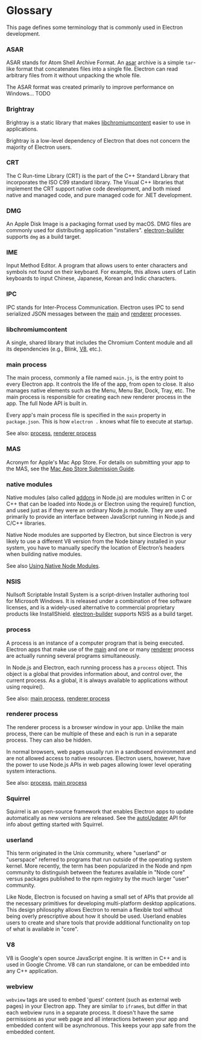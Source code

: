 # Glossary

This page defines some terminology that is commonly used in Electron development.

### ASAR

ASAR stands for Atom Shell Archive Format. An [asar][asar] archive is a simple
`tar`-like format that concatenates files into a single file. Electron can read
arbitrary files from it without unpacking the whole file.

The ASAR format was created primarily to improve performance on Windows... TODO

### Brightray

Brightray is a static library that makes [libchromiumcontent]
easier to use in applications.

Brightray is a low-level dependency of Electron that does not concern the
majority of Electron users.

### CRT

The C Run-time Library (CRT) is the part of the C++ Standard Library that 
incorporates the ISO C99 standard library. The Visual C++ libraries that 
implement the CRT support native code development, and both mixed native and 
managed code, and pure managed code for .NET development.

### DMG

An Apple Disk Image is a packaging format used by macOS. DMG files are
commonly used for distributing application "installers". [electron-builder]
supports `dmg` as a build target.

### IME

Input Method Editor. A program that allows users to enter characters and 
symbols not found on their keyboard. For example, this allows users of Latin 
keyboards to input Chinese, Japanese, Korean and Indic characters.

### IPC

IPC stands for Inter-Process Communication. Electron uses IPC to send
serialized JSON messages between the [main] and [renderer] processes.

### libchromiumcontent

A single, shared library that includes the Chromium Content module and all its
dependencies (e.g., Blink, [V8], etc.).

### main process

The main process, commonly a file named `main.js`, is the entry point to every
Electron app. It controls the life of the app, from open to close. It also
manages native elements such as the Menu, Menu Bar, Dock, Tray, etc.  The
main process is responsible for creating each new renderer process in the app.
The full Node API is built in.

Every app's main process file is specified in the `main` property in
`package.json`. This is how `electron .` knows what file to execute at startup.

See also: [process](#process), [renderer process](#renderer-process)

### MAS

Acronym for Apple's Mac App Store. For details on submitting your app to the
MAS, see the [Mac App Store Submission Guide].

### native modules

Native modules (also called [addons] in
Node.js) are modules written in C or C++ that can be loaded into Node.js or
Electron using the require() function, and used just as if they were an
ordinary Node.js module. They are used primarily to provide an interface
between JavaScript running in Node.js and C/C++ libraries.

Native Node modules are supported by Electron, but since Electron is very
likely to use a different V8 version from the Node binary installed in your
system, you have to manually specify the location of Electron’s headers when
building native modules.

See also [Using Native Node Modules].

### NSIS

Nullsoft Scriptable Install System is a script-driven Installer
authoring tool for Microsoft Windows. It is released under a combination of
free software licenses, and is a widely-used alternative to commercial
proprietary products like InstallShield. [electron-builder] supports NSIS
as a build target.

### process

A process is an instance of a computer program that is being executed. Electron
apps that make use of the [main] and one or many [renderer] process are
actually running several programs simultaneously.

In Node.js and Electron, each running process has a `process` object. This
object is a global that provides information about, and control over, the
current process. As a global, it is always available to applications without
using require().

See also: [main process](#main-process), [renderer process](#renderer-process)

### renderer process

The renderer process is a browser window in your app. Unlike the main process,
there can be multiple of these and each is run in a separate process.
They can also be hidden.

In normal browsers, web pages usually run in a sandboxed environment and are not
allowed access to native resources. Electron users, however, have the power to
use Node.js APIs in web pages allowing lower level operating system
interactions.

See also: [process](#process), [main process](#main-process)

### Squirrel

Squirrel is an open-source framework that enables Electron apps to update
automatically as new versions are released. See the [autoUpdater] API for
info about getting started with Squirrel.

### userland

This term originated in the Unix community, where "userland" or "userspace"
referred to programs that run outside of the operating system kernel. More
recently, the term has been popularized in the Node and npm community to
distinguish between the features available in "Node core" versus packages
published to the npm registry by the much larger "user" community.

Like Node, Electron is focused on having a small set of APIs that provide
all the necessary primitives for developing multi-platform desktop applications.
This design philosophy allows Electron to remain a flexible tool without being
overly prescriptive about how it should be used. Userland enables users to
create and share tools that provide additional functionality on top of what is
available in "core".

### V8

V8 is Google's open source JavaScript engine. It is written in C++ and is
used in Google Chrome. V8 can run
standalone, or can be embedded into any C++ application.

### webview

`webview` tags are used to embed 'guest' content (such as external web pages) in
your Electron app. They are similar to `iframe`s, but differ in that each
webview runs in a separate process. It doesn't have the same
permissions as your web page and all interactions between your app and
embedded content will be asynchronous. This keeps your app safe from the
embedded content.

[addons]: https://nodejs.org/api/addons.html
[asar]: https://github.com/electron/asar
[autoUpdater]: api/auto-updater.md
[electron-builder]: https://github.com/electron-userland/electron-builder
[libchromiumcontent]: #libchromiumcontent
[Mac App Store Submission Guide]: tutorial/mac-app-store-submission-guide.md
[main]: #main-process
[renderer]: #renderer-process
[Using Native Node Modules]: tutorial/using-native-node-modules.md
[userland]: #userland
[V8]: #v8
